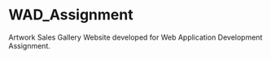 # WAD_Assignment
Artwork Sales Gallery Website developed for Web Application Development Assignment.
